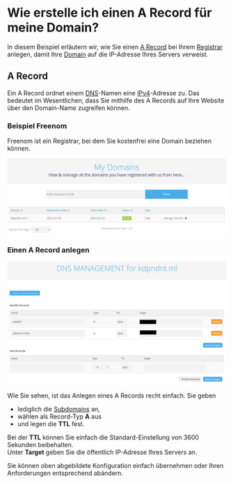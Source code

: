 
# Wie erstelle ich einen A Record für meine Domain?

In diesem Beispiel erläutern wir, wie Sie einen [A Record](https://de.wikipedia.org/w/index.php?title=A_Resource_Record&oldid=175014183) bei Ihrem [Registrar](https://de.wikipedia.org/w/index.php?title=Domain_Name_Registrar&oldid=169813280) anlegen, damit Ihre [Domain](https://de.wikipedia.org/w/index.php?title=Domain_(Internet)&oldid=207898687) auf die IP-Adresse Ihres Servers verweist.

## A Record

Ein A Record ordnet einem [DNS](https://de.wikipedia.org/w/index.php?title=Domain_Name_System&oldid=208172685)-Namen eine [IPv4](https://de.wikipedia.org/w/index.php?title=IPv4&oldid=208128620)-Adresse zu. Das bedeutet im Wesentlichen, dass Sie mithilfe des A Records auf Ihre Website über den Domain-Name zugreifen können.

### Beispiel Freenom  

Freenom ist ein Registrar, bei dem Sie kostenfrei eine Domain beziehen können. 

![Freenoms Hauptseite](Images/reg_home.PNG)

### Einen A Record anlegen  

![Freenoms DNS Konfiguration](Images/reg_dns_short_censored.PNG)

Wie Sie sehen, ist das Anlegen eines A Records recht einfach. Sie geben 
* lediglich die [Subdomains](https://de.wikipedia.org/w/index.php?title=Domain&oldid=206039678) an,
* wählen als Record-Typ __A__ aus 
* und legen die __TTL__ fest.   

Bei der __TTL__ können Sie einfach die Standard-Einstellung von 3600 Sekunden beibehalten.  
Unter __Target__ geben Sie die öffentlich IP-Adresse Ihres Servers an.  

Sie können oben abgebildete Konfiguration einfach übernehmen oder Ihren Anforderungen entsprechend abändern.   

